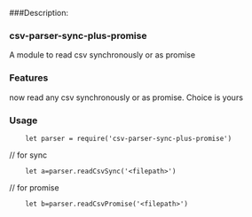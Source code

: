 ###Description:

### csv-parser-sync-plus-promise

A module to read csv synchronously or as promise


### Features

now read any csv synchronously or as promise. Choice is yours 

### Usage

		let parser = require('csv-parser-sync-plus-promise')
// for sync

		let a=parser.readCsvSync('<filepath>')

// for promise

		let b=parser.readCsvPromise('<filepath>')





